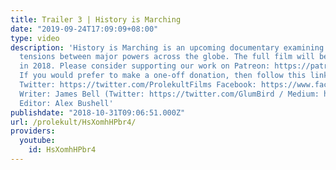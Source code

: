 ```yaml
---
title: Trailer 3 | History is Marching
date: "2019-09-24T17:09:09+08:00"
type: video
description: 'History is Marching is an upcoming documentary examining the rise in
  tensions between major powers across the globe. The full film will be released later
  in 2018. Please consider supporting our work on Patreon: https://patreon.com/prolekult
  If you would prefer to make a one-off donation, then follow this link: https://paypal.me/jrbml
  Twitter: https://twitter.com/ProlekultFilms Facebook: https://www.facebook.com/prolekultfilms
  Writer: James Bell (Twitter: https://twitter.com/GlumBird / Medium: https://medium.com/@jrbml.public)
  Editor: Alex Bushell'
publishdate: "2018-10-31T09:06:51.000Z"
url: /prolekult/HsXomhHPbr4/
providers:
  youtube:
    id: HsXomhHPbr4
---
```

